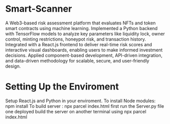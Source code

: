 # Smart-Scanner

A Web3-based risk assessment platform that evaluates NFTs and token smart contracts using machine learning. Implemented a Python backend with TensorFlow models to analyze key parameters like liquidity lock, owner control, minting restrictions, honeypot risk, and transaction history. Integrated with a React.js frontend to deliver real-time risk scores and interactive visual dashboards, enabling users to make informed investment decisions. Applied component-based development, API-driven integration, and data-driven methodology for scalable, secure, and user-friendly design.

# Setting Up the Enviroment

Setup React.js and Python in your enviroment.
To install Node modules: npm install
To build server : npx parcel index.html
first run the Server.py file one deployed build the server on another terminal using npx parcel index.html
